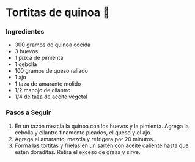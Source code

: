 # Tortitas de quinoa :chicken:

### **Ingredientes**

- 300 gramos de quinoa cocida
- 3 huevos
- 1 pizca de pimienta
- 1 cebolla
- 100 gramos de queso rallado
- 1 ajo
- 1 taza de amaranto molido
- 1/2 manojo de cilantro
- 1/4 de taza de aceite vegetal

### **Pasos a Seguir**

1. En un tazón mezcla la quinoa con los huevos y la pimienta. Agrega la cebolla y cilantro finamente picados,  el queso y el ajo.
2. Agrega el amaranto, mezcla y refrigera por 20 minutos.
3. Forma las tortitas y fríelas en un sartén con aceite caliente hasta que estén doraditas. Retira el exceso de grasa y sirve.













